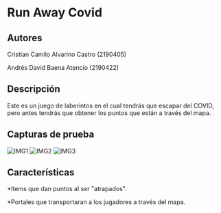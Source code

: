 ﻿# Run Away Covid

## Autores 

Cristian Camilo Alvarino Castro (2190405)

Andrés David Baena Atencio (2190422)

## Descripción

Este es un juego de laberintos en el cual tendrás que escapar del COVID, pero antes tendrás que obtener los puntos que están a través del mapa.

## Capturas de prueba

![IMG1](https://3h2czq.bn.files.1drv.com/y4mM3TaUijaHvnxBQVftPGvophaw3OVSpa-Q6N1qXyl_qo6U6G8e4Ol81y9HCu13h5Frd2eYERSjO063mGe4mYD2KVRGTVi6dpRUHaOIK6_ixx42Y6bBit-hDx5NZVC0VP9nWfnyKqKSZQgmyUl6SLXxQqQHSuYHomEDHEtvcFywp3PvO2Cbs-iMVyWNCvoEVjItfMc71SfXIXVASaBggmPNA?width=660&height=389&cropmode=none) 
![IMG2](https://232czq.bn.files.1drv.com/y4misf_iXoVSElbeA-0yFGzcEyAHMgL3kBNac6Efs8h38RWLeMD2V85n-zworTRDnH905OqJraEwiVzKWG3Xr6tM5lmy2lLvyKCFJRrMW3s4_mEooHKGtwztrvt4xIwmjbUUMaSWqOQ-JrfaJsb9xZvEBSHh6gYJLekU9bReJMHfpie33Z9T5vzsKMGPi47VyEnwLflmJ_TVESuqrM8_2lZSQ?width=660&height=389&cropmode=none)
![IMG3](https://2x2czq.bn.files.1drv.com/y4mPMDZbMw1t9jVQlhcfx_aY1sV0WVgE2po26ygtoyzkebuXrV-pWW_SsXbEp0G1oTuXw7wl51GsReHy-2M9VRH9s8FVmy5agMURJbgorYTeozVjGwTPw2I99Qsz8sPDyuYhCXHHFj7qvZJ1IfHBwTyu03jGycIvIk5t1uuAmr0prQn4nSkUd7hMXSp4T2ULi2EO5jW-KGDS0yNnk9JcDpzTw?width=660&height=388&cropmode=none)

## Características

*Items que dan puntos al ser "atrapados".

*Portales que transportaran a los jugadores a través del mapa.
